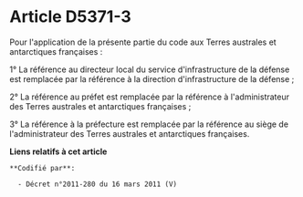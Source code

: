 # Article D5371-3

Pour l'application de la présente partie du code aux Terres australes et antarctiques françaises :

1° La référence au directeur local du service d'infrastructure de la défense est remplacée par la référence à la direction
d'infrastructure de la défense ;

2° La référence au préfet est remplacée par la référence à l'administrateur des Terres australes et antarctiques françaises ;

3° La référence à la préfecture est remplacée par la référence au siège de l'administrateur des Terres australes et
antarctiques françaises.

**Liens relatifs à cet article**

	**Codifié par**:

	  - Décret n°2011-280 du 16 mars 2011 (V)
